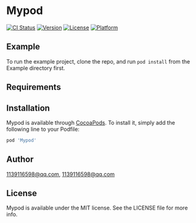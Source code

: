 # Mypod

[![CI Status](https://img.shields.io/travis/1139116598@qq.com/Mypod.svg?style=flat)](https://travis-ci.org/1139116598@qq.com/Mypod)
[![Version](https://img.shields.io/cocoapods/v/Mypod.svg?style=flat)](https://cocoapods.org/pods/Mypod)
[![License](https://img.shields.io/cocoapods/l/Mypod.svg?style=flat)](https://cocoapods.org/pods/Mypod)
[![Platform](https://img.shields.io/cocoapods/p/Mypod.svg?style=flat)](https://cocoapods.org/pods/Mypod)

## Example

To run the example project, clone the repo, and run `pod install` from the Example directory first.

## Requirements

## Installation

Mypod is available through [CocoaPods](https://cocoapods.org). To install
it, simply add the following line to your Podfile:

```ruby
pod 'Mypod'
```

## Author

1139116598@qq.com, 1139116598@qq.com

## License

Mypod is available under the MIT license. See the LICENSE file for more info.

